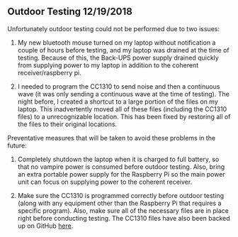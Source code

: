 ## Outdoor Testing 12/19/2018

Unfortunately outdoor testing could not be performed due to two issues:

1. My new bluetooth mouse turned on my laptop without notification a couple of hours before testing, and my laptop was drained at the time of testing. Because of this, the Back-UPS power supply drained quickly from supplying power to my laptop in addition to the coherent receiver/raspberry pi.

2. I needed to program the CC1310 to send noise and then a continuous wave (it was only sending a continuous wave at the time of testing). The night before, I created a shortcut to a large portion of the files on my laptop. This inadvertently moved all of these files (including the CC1310 files) to a unrecognizable location. This has been fixed by restoring all of the files to their original locations.

Preventative measures that will be taken to avoid these problems in the future:

1. Completely shutdown the laptop when it is charged to full battery, so that no vampire power is consumed before outdoor testing. Also, bring an extra portable power supply for the Raspberry Pi so the main power unit can focus on supplying power to the coherent receiver.

2. Make sure the CC1310 is programmed correctly before outdoor testing (along with any equipment other than the Raspberry Pi that requires a specific program). Also, make sure all of the necessary files are in place right before conducting testing. The CC1310 files have also been backed up on GitHub [here](https://github.com/jakapoor/AMRUPT/tree/master/Software/Angle%20of%20Arrival/Transmitter%20Testing%20Protocol%20Code).
